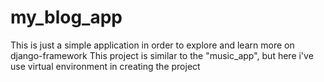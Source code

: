 # my_blog_app
This is just a simple application in order to explore and learn more on django-framework
This project is similar to the "music_app", but here i've use virtual environment in creating the project
